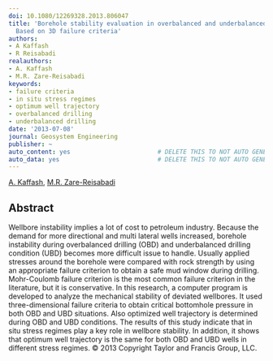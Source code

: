 ```yaml
---
doi: 10.1080/12269328.2013.806047
title: 'Borehole stability evaluation in overbalanced and underbalanced drilling:
  Based on 3D failure criteria'
authors:
- A Kaffash
- R Reisabadi
realauthors:
- A. Kaffash
- M.R. Zare-Reisabadi
keywords:
- failure criteria
- in situ stress regimes
- optimum well trajectory
- overbalanced drilling
- underbalanced drilling
date: '2013-07-08'
journal: Geosystem Engineering
publisher: ~
auto_content: yes                        # DELETE THIS TO NOT AUTO GENERATE CONTENT
auto_data: yes                           # DELETE THIS TO NOT AUTO GENERATE METADATA
---
```

[A. Kaffash](https://www.scopus.com/authid/detail.uri?authorId=55342486600), [M.R. Zare-Reisabadi](https://www.scopus.com/authid/detail.uri?authorId=36731631700)

## Abstract
Wellbore instability implies a lot of cost to petroleum industry. Because the demand for more directional and multi lateral wells increased, borehole instability during overbalanced drilling (OBD) and underbalanced drilling condition (UBD) becomes more difficult issue to handle. Usually applied stresses around the borehole were compared with rock strength by using an appropriate failure criterion to obtain a safe mud window during drilling. Mohr-Coulomb failure criterion is the most common failure criterion in the literature, but it is conservative. In this research, a computer program is developed to analyze the mechanical stability of deviated wellbores. It used three-dimensional failure criteria to obtain critical bottomhole pressure in both OBD and UBD situations. Also optimized well trajectory is determined during OBD and UBD conditions. The results of this study indicate that in situ stress regimes play a key role in wellbore stability. In addition, it shows that optimum well trajectory is the same for both OBD and UBD wells in different stress regimes. © 2013 Copyright Taylor and Francis Group, LLC.
